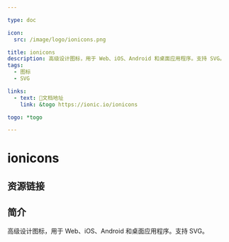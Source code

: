 ```yaml
---

type: doc

icon:
  src: /image/logo/ionicons.png

title: ionicons
description: 高级设计图标，用于 Web、iOS、Android 和桌面应用程序。支持 SVG。
tags:
  - 图标
  - SVG

links:
  - text: 📖文档地址
    link: &togo https://ionic.io/ionicons

togo: *togo

---
```


<ShowLogo />

# ionicons

<ShowTags />

<ShowBreadcrumb />

## 资源链接

<ShowLinks />

## 简介

高级设计图标，用于 Web、iOS、Android 和桌面应用程序。支持 SVG。
